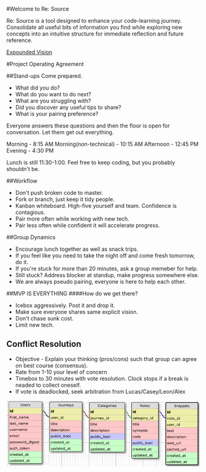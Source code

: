 
<!--- [![Coverage Status](https://coveralls.io/repos/werbeckes/re-source/badge.svg)](https://coveralls.io/r/werbeckes/re-source) -->
#Welcome to Re: Source

Re: Source is a tool designed to enhance your code-learning journey. Consolidate all useful bits of information you find while exploring new concepts into an intuitive structure for immediate reflection and future reference.

[Expounded Vision](vision.md)

#Project Operating Agreement

##Stand-ups
Come prepared.
* What did you do?
* What do you want to do next?
* What are you struggling with?
* Did you discover any useful tips to share?
* What is your pairing preference?

Everyone answers these questions and then the floor is open for conversation. Let them get out everything.

Morning - 8:15 AM
Morning(non-technical) - 10:15 AM
Afternoon - 12:45 PM
Evening - 4:30 PM

Lunch is still 11:30-1:00. Feel free to keep coding, but you probably shouldn't be.

##Workflow
* Don't push broken code to master.
* Fork or branch, just keep it tidy people.
* Kanban whiteboard. High-five yourself and team. Confidence is contagious.
* Pair more often while working with new tech.
* Pair less often while confident it will accelerate progress.

##Group Dynamics
* Encourage lunch together as well as snack trips.
* If you feel like you need to take the night off and come fresh tomorrow, do it.
* If you're stuck for more than 20 minutes, ask a group memeber for help.
* Still stuck? Address blocker at standup, make progress somewhere else.
* We are always pseudo pairing, everyone is here to help each other.

##MVP IS EVERYTHING
####How do we get there?
* Icebox aggressively. Post it and drop it.
* Make sure everyone shares same explicit vision.
* Don't chase sunk cost.
* Limit new tech.

## Conflict Resolution
* Objective - Explain your thinking (pros/cons) such that group can agree on best course (consensus).
* Rate from 1-10 your level of concern
* Timebox to 30 minutes with vote resolution. Clock stops if a break is neaded to collect oneself.
* If vote is deadlocked, seek arbitration from Lucas/Casey/Leon/Alex

![alt tag](schema.png)
